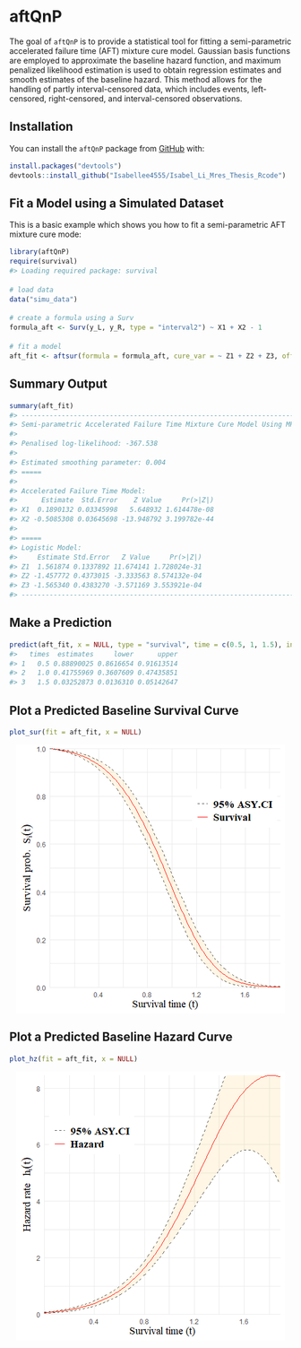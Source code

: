 
<!-- README.md is generated from README.Rmd. Please edit that file -->

# aftQnP

<!-- badges: start -->
<!-- badges: end -->

The goal of <code>aftQnP</code> is to provide a statistical tool for
fitting a semi-parametric accelerated failure time (AFT) mixture cure
model. Gaussian basis functions are employed to approximate the baseline
hazard function, and maximum penalized likelihood estimation is used to
obtain regression estimates and smooth estimates of the baseline hazard.
This method allows for the handling of partly interval-censored data,
which includes events, left-censored, right-censored, and
interval-censored observations.

## Installation

You can install the <code>aftQnP</code> package from
[GitHub](https://github.com/) with:

``` r
install.packages("devtools")
devtools::install_github("Isabellee4555/Isabel_Li_Mres_Thesis_Rcode")
```

## Fit a Model using a Simulated Dataset

This is a basic example which shows you how to fit a semi-parametric AFT
mixture cure mode:

``` r
library(aftQnP)
require(survival)
#> Loading required package: survival

# load data
data("simu_data")

# create a formula using a Surv
formula_aft <- Surv(y_L, y_R, type = "interval2") ~ X1 + X2 - 1

# fit a model
aft_fit <- aftsur(formula = formula_aft, cure_var = ~ Z1 + Z2 + Z3, offset = TRUE, data = simu_data)
```

## Summary Output

``` r
summary(aft_fit)
#> ---------------------------------------------------------------------------
#> Semi-parametric Accelerated Failure Time Mixture Cure Model Using MPL
#> 
#> Penalised log-likelihood: -367.538 
#> 
#> Estimated smoothing parameter: 0.004 
#> =====
#> 
#> Accelerated Failure Time Model:
#>      Estimate  Std.Error    Z Value     Pr(>|Z|)
#> X1  0.1890132 0.03345998   5.648932 1.614478e-08
#> X2 -0.5085308 0.03645698 -13.948792 3.199782e-44
#> 
#> =====
#> Logistic Model:
#>     Estimate Std.Error   Z Value     Pr(>|Z|)
#> Z1  1.561874 0.1337892 11.674141 1.728024e-31
#> Z2 -1.457772 0.4373015 -3.333563 8.574132e-04
#> Z3 -1.565340 0.4383270 -3.571169 3.553921e-04
#> ---------------------------------------------------------------------------
```

## Make a Prediction

``` r
predict(aft_fit, x = NULL, type = "survival", time = c(0.5, 1, 1.5), interval = TRUE)
#>   times  estimates     lower      upper
#> 1   0.5 0.88890025 0.8616654 0.91613514
#> 2   1.0 0.41755969 0.3607609 0.47435851
#> 3   1.5 0.03252873 0.0136310 0.05142647
```

## Plot a Predicted Baseline Survival Curve

``` r
plot_sur(fit = aft_fit, x = NULL)
```

<img src="man/figures/README-survival-1.png" style="display: block; margin: auto;" />

## Plot a Predicted Baseline Hazard Curve

``` r
plot_hz(fit = aft_fit, x = NULL)
```

<img src="man/figures/README-hazard-1.png" style="display: block; margin: auto;" />
